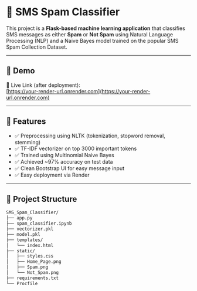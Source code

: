# 📩 SMS Spam Classifier

This project is a **Flask-based machine learning application** that classifies SMS messages as either **Spam** or **Not Spam** using Natural Language Processing (NLP) and a Naive Bayes model trained on the popular SMS Spam Collection Dataset.

---

## 🚀 Demo

🔗 Live Link (after deployment):  
[https://your-render-url.onrender.com](https://your-render-url.onrender.com)

---

## 🧠 Features

- ✅ Preprocessing using NLTK (tokenization, stopword removal, stemming)
- ✅ TF-IDF vectorizer on top 3000 important tokens
- ✅ Trained using Multinomial Naive Bayes
- ✅ Achieved ~97% accuracy on test data
- ✅ Clean Bootstrap UI for easy message input
- ✅ Easy deployment via Render

---

## 📁 Project Structure

```bash
SMS_Spam_Classifier/
├── app.py
├── spam_classifier.ipynb
├── vectorizer.pkl
├── model.pkl
├── templates/
│   └── index.html
├── static/
│   ├── styles.css
│   ├── Home_Page.png
│   ├── Spam.png
│   └── Not_Spam.png
├── requirements.txt
└── Procfile
